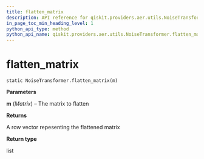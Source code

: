 ```yaml
---
title: flatten_matrix
description: API reference for qiskit.providers.aer.utils.NoiseTransformer.flatten_matrix
in_page_toc_min_heading_level: 1
python_api_type: method
python_api_name: qiskit.providers.aer.utils.NoiseTransformer.flatten_matrix
---
```


# flatten\_matrix

<span id="qiskit.providers.aer.utils.NoiseTransformer.flatten_matrix" />

`static NoiseTransformer.flatten_matrix(m)`

**Parameters**

**m** (*Matrix*) – The matrix to flatten

**Returns**

A row vector repesenting the flattened matrix

**Return type**

list

